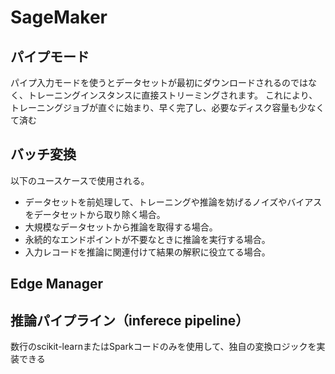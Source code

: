 # SageMaker
## パイプモード
パイプ入力モードを使うとデータセットが最初にダウンロードされるのではなく、トレーニングインスタンスに直接ストリーミングされます。
これにより、トレーニングジョブが直ぐに始まり、早く完了し、必要なディスク容量も少なくて済む

## バッチ変換
以下のユースケースで使用される。
- データセットを前処理して、トレーニングや推論を妨げるノイズやバイアスをデータセットから取り除く場合。
- 大規模なデータセットから推論を取得する場合。
- 永続的なエンドポイントが不要なときに推論を実行する場合。
- 入力レコードを推論に関連付けて結果の解釈に役立てる場合。

## Edge Manager

## 推論パイプライン（inferece pipeline）
数行のscikit-learnまたはSparkコードのみを使用して、独自の変換ロジックを実装できる
